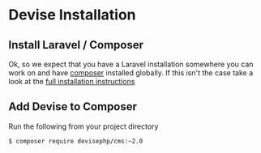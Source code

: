# Devise Installation

## Install Laravel / Composer

Ok, so we expect that you have a Laravel installation somewhere you can work on and have [composer](https://getcomposer.org/doc/00-intro.md) installed globally. If this isn't the case take a look at the [full installation instructions](full-installation-instructions.md)

## Add Devise to Composer

Run the following from your project directory

```$ composer require devisephp/cms:~2.0```
